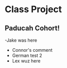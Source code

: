 # Class Project

## Paducah Cohort!


-Jake was here
- Connor's comment
- German test 2
- Lex wuz here
